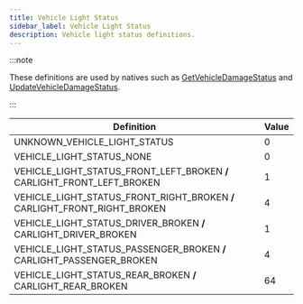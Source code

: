 ```yaml
---
title: Vehicle Light Status
sidebar_label: Vehicle Light Status
description: Vehicle light status definitions.
---
```


:::note

These definitions are used by natives such as [GetVehicleDamageStatus](../functions/GetVehicleDamageStatus) and [UpdateVehicleDamageStatus](../functions/UpdateVehicleDamageStatus).

:::

| Definition                                                                | Value |
| ------------------------------------------------------------------------- | ----- |
| UNKNOWN_VEHICLE_LIGHT_STATUS                                              | 0     |
| VEHICLE_LIGHT_STATUS_NONE                                                 | 0     |
| VEHICLE_LIGHT_STATUS_FRONT_LEFT_BROKEN **/** CARLIGHT_FRONT_LEFT_BROKEN   | 1     |
| VEHICLE_LIGHT_STATUS_FRONT_RIGHT_BROKEN **/** CARLIGHT_FRONT_RIGHT_BROKEN | 4     |
| VEHICLE_LIGHT_STATUS_DRIVER_BROKEN **/** CARLIGHT_DRIVER_BROKEN           | 1     |
| VEHICLE_LIGHT_STATUS_PASSENGER_BROKEN **/** CARLIGHT_PASSENGER_BROKEN     | 4     |
| VEHICLE_LIGHT_STATUS_REAR_BROKEN **/** CARLIGHT_REAR_BROKEN               | 64    |
